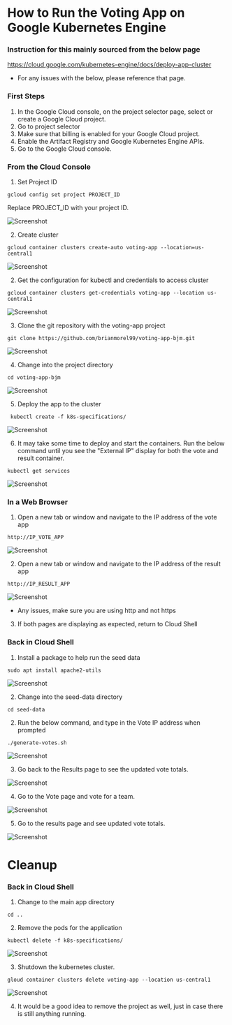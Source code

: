 # How to Run the Voting App on Google Kubernetes Engine

### Instruction for this mainly sourced from the below page

https://cloud.google.com/kubernetes-engine/docs/deploy-app-cluster

* For any issues with the below, please reference that page.

### First Steps

1. In the Google Cloud console, on the project selector page, select or create a Google Cloud project.
2. Go to project selector
3. Make sure that billing is enabled for your Google Cloud project.
4. Enable the Artifact Registry and Google Kubernetes Engine APIs.
5. Go to the Google Cloud console.

### From the Cloud Console
1. Set Project ID

```
gcloud config set project PROJECT_ID
```

Replace PROJECT_ID with your project ID.

![Screenshot](docs/images/cloud-1.PNG)

2. Create cluster

```
gcloud container clusters create-auto voting-app --location=us-central1
```

![Screenshot](/docs/images/cloud-2.PNG)

2. Get the configuration for kubectl and credentials to access cluster

```
gcloud container clusters get-credentials voting-app --location us-central1
```

![Screenshot](/docs/images/cloud-3.PNG)

3. Clone the git repository with the voting-app project

```
git clone https://github.com/brianmorel99/voting-app-bjm.git
```

![Screenshot](/docs/images/cloud-4.PNG)

4. Change into the project directory

```
cd voting-app-bjm
```

![Screenshot](/docs/images/cloud-5.PNG)

5. Deploy the app to the cluster

```
 kubectl create -f k8s-specifications/
```

![Screenshot](/docs/images/cloud-6.PNG)

6. It may take some time to deploy and start the containers.  Run the below command until you see the "External IP" display for both the vote and result container.

```
kubectl get services
```

![Screenshot](/docs/images/cloud-7.PNG)

### In a Web Browser

1. Open a new tab or window and navigate to the IP address of the vote app

```
http://IP_VOTE_APP
```

![Screenshot](/docs/images/cloud-8.PNG)

2. Open a new tab or window and navigate to the IP address of the result app

```
http://IP_RESULT_APP
```

![Screenshot](/docs/images/cloud-9.PNG)

* Any issues, make sure you are using http and not https

3. If both pages are displaying as expected, return to Cloud Shell

### Back in Cloud Shell

1. Install a package to help run the seed data

```
sudo apt install apache2-utils
```

![Screenshot](/docs/images/cloud-10.PNG)

2. Change into the seed-data directory

```
cd seed-data
```

2. Run the below command, and type in the Vote IP address when prompted

```
./generate-votes.sh
```

![Screenshot](/docs/images/cloud-11.PNG)

3. Go back to the Results page to see the updated vote totals.

![Screenshot](/docs/images/cloud-12.PNG)

4. Go to the Vote page and vote for a team.

![Screenshot](/docs/images/cloud-13.PNG)

5. Go to the results page and see updated vote totals.

![Screenshot](/docs/images/cloud-14.PNG)

# Cleanup

### Back in Cloud Shell

1. Change to the main app directory

```
cd ..
```

2. Remove the pods for the application

```
kubectl delete -f k8s-specifications/
```

![Screenshot](/docs/images/cloud-15.PNG)

3. Shutdown the kubernetes cluster.

```
gloud container clusters delete voting-app --location us-central1
```

![Screenshot](/docs/images/cloud-16.PNG)

4. It would be a good idea to remove the project as well, just in case there is still anything running.